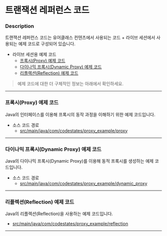 # 트랜잭션 레퍼런스 코드

### Description
트랜잭션 레퍼런스 코드는 유어클래스 컨텐츠에서 사용되는 코드 + 라이브 세션에서 사용되는 예제 코드로 구성되어 있습니다.
* 라이브 세션용 예제 코드
  * [프록시(Proxy) 예제 코드]()
  * [다이나믹 프록시(Dynamic Proxy) 예제 코드]()
  * [리플렉션(Reflection) 예제 코드]()
  
> 예제 코드에 대한 더 구체적인 정보는 아래에서 확인하세요.

---

### 프록시(Proxy) 예제 코드
Java의 인터페이스를 이용해 프록시의 동작 과정을 이해하기 위한 예제 코드입니다.
* 소스 코드 경로
  * [src/main/java/com/codestates/proxy_example/proxy]()

---

### 다이나믹 프록시(Dynamic Proxy) 예제 코드
Java의 다이나믹 프록시(Dynamic Proxy)를 이용해 동적 프록시를 생성하는 예제 코드입니다.
* 소스 코드 경로
  * [src/main/java/com/codestates/proxy_example/dynamic_proxy]()
---

### 리플렉션(Reflection) 예제 코드
Java의 리플렉션(Reflection)을 사용하는 예제 코드입니다.
* [src/main/java/com/codestates/proxy_example/reflection]()

---